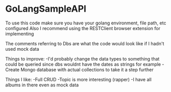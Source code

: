 # GoLangSampleAPI

To use this code make sure you have your golang environment, file path, etc configured
Also I recommend using the RESTClient browser extension for implementing 

The comments referring to Dbs are what the code would look like if I hadn't used mock data

Things to improve:
-I'd probably change the data types to something that could be queried since dbs wouldnt 
have the dates as strings for example
-Create Mongo database with actual collections to take it a step further

Things I like:
-Full CRUD
-Topic is more interesting (rapper)
-I have all albums in there even as mock data

